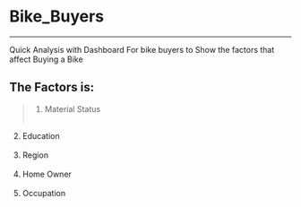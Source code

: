 # Bike_Buyers
---------------
Quick Analysis with Dashboard For bike buyers to Show the factors that affect Buying a Bike 

## The Factors is:
> 1. Material Status <br/><br/>
  2. Education <br/><br/>
  3. Region <br/><br/>
  4. Home Owner <br/><br/>
  5. Occupation <br/><br/>
